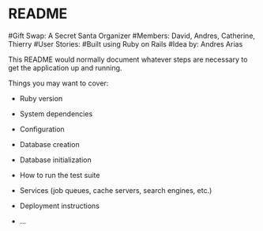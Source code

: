 # README

#Gift Swap: A Secret Santa Organizer
#Members: David, Andres, Catherine, Thierry
#User Stories:
#Built using Ruby on Rails
#Idea by: Andres Arias

This README would normally document whatever steps are necessary to get the
application up and running.

Things you may want to cover:

* Ruby version

* System dependencies

* Configuration

* Database creation

* Database initialization

* How to run the test suite

* Services (job queues, cache servers, search engines, etc.)

* Deployment instructions

* ...
